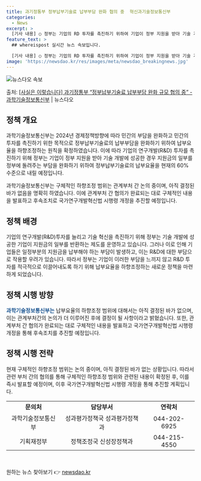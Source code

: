```yaml
---
title: 과기정통부 정부납부기술료 납부부담 완화 협의 중  혁신과기술정보통신부
categories:
  - News
excerpt: >
  [기사 내용] ○ 정부는 기업의 RD 투자를 촉진하기 위하여 기업이 정부 지원을 받아 기술 개발에 성공할 경…
feature_text: >
  ## whereispost 실시간 뉴스 속보입니다.

  [기사 내용] ○ 정부는 기업의 RD 투자를 촉진하기 위하여 기업이 정부 지원을 받아 기술 개발에 성공할 경…
image: 'https://newsdao.kr/res/images/meta/newsdao_breakingnews.jpg'
---
```


![뉴스다오 속보](https://newsdao.kr/res/images/meta/newsdao_breakingnews.jpg)

<p>출처: <a href="https://newsdao.kr/3506" rel="dofollow">[사실은 이렇습니다] 과기정통부 “정부납부기술료 납부부담 완화 규모 협의 중” - 과학기술정보통신부</a> | 뉴스다오</p>

<h2 data-ke-size="size26">정책 개요</h2>
과학기술정보통신부는 2024년 경제정책방향에 따라 민간의 부담을 완화하고 민간의 투자를 촉진하기 위한 목적으로 정부납부기술료의 납부부담을 완화하기 위하여 납부요율을 하향조정하는 원칙을 확정하였습니다. 이에 따라 기업의 연구개발(R&D) 투자를 촉진하기 위해 정부는 기업이 정부 지원을 받아 기술 개발에 성공한 경우 지원금의 일부를 정부에 돌려주는 부담을 완화하기 위하여 정부납부기술료의 납부요율을 현재의 60% 수준으로 내릴 예정입니다.

<p data-ke-size="size16">과학기술정보통신부는 구체적인 하향조정 범위는 관계부처 간 논의 중이며, 아직 결정된 바가 없음을 명확히 하였습니다. 이에 관계부처 간 협의가 완료되는 대로 구체적인 내용을 발표하고 후속조치로 국가연구개발혁신법 시행령 개정을 추진할 예정입니다.</p>

<h2 data-ke-size="size26">정책 배경</h2>
기업의 연구개발(R&D)투자를 늘리고 기술 혁신을 촉진하기 위해 정부는 기술 개발에 성공한 기업이 지원금의 일부를 반환하는 제도를 운영하고 있습니다. 그러나 이로 인해 기업들은 일정부분의 지원금을 납부해야 하는 부담이 발생하고, 이는 R&D에 대한 부담으로 작용할 우려가 있습니다. 따라서 정부는 기업이 이러한 부담을 느끼지 않고 R&D 투자를 적극적으로 이끌어내도록 하기 위해 납부요율을 하향조정하는 새로운 정책을 마련하게 되었습니다.

<h2 data-ke-size="size26">정책 시행 방향</h2>
<b><span style="color: #1a5490;">과학기술정보통신부는</span></b> 납부요율의 하향조정 범위에 대해서는 아직 결정된 바가 없으며, 이는 관계부처간의 논의가 더 이루어진 후에 결정이 될 사항이라고 밝혔습니다. 또한, 관계부처 간 협의가 완료되는 대로 구체적인 내용을 발표하고 국가연구개발혁신법 시행령 개정을 통해 후속조치를 추진할 예정입니다.

<h2 data-ke-size="size26">정책 시행 전략</h2>
현재 구체적인 하향조정 범위는 논의 중이며, 아직 결정된 바가 없는 상황입니다. 따라서 관련 부처 간의 협의를 통해 구체적인 하향조정 범위와 관련된 내용이 확정된 후, 이를 즉시 발표할 예정이며, 이후 국가연구개발혁신법 시행령 개정을 통해 추진할 계획입니다.

<table>
	<tbody>
		<tr>
			<td style="text-align: center; height: 17px;"><b>문의처</b></td>
			<td style="text-align: center; height: 17px;"><b>담당부서</b></td>
			<td style="text-align: center; height: 17px;"><b>연락처</b></td>
		</tr>
		<tr>
			<td style="text-align: center; height: 17px;">과학기술정보통신부</td>
			<td style="text-align: center; height: 17px;">성과평가정책국 성과평가정책과</td>
			<td style="text-align: center; height: 17px;">044-202-6925</td>
		</tr>
		<tr>
			<td style="text-align: center; height: 17px;">기획재정부</td>
			<td style="text-align: center; height: 17px;">정책조정국 신성장정책과</td>
			<td style="text-align: center; height: 17px;">044-215-4550</td>
		</tr>
	</tbody>
</table>

<p data-ke-size="size16">&nbsp;</p> 

원하는 뉴스 찾아보기 👉 <a href="https://newsdao.kr" rel="dofollow">newsdao.kr</a>


